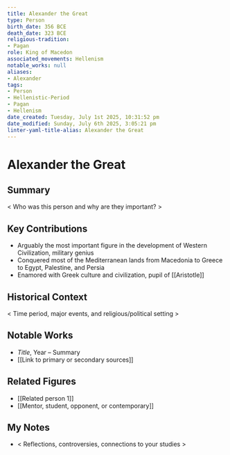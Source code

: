 ```yaml
---
title: Alexander the Great
type: Person
birth_date: 356 BCE
death_date: 323 BCE
religious-tradition:
- Pagan
role: King of Macedon
associated_movements: Hellenism
notable_works: null
aliases:
- Alexander
tags:
- Person
- Hellenistic-Period
- Pagan
- Hellenism
date_created: Tuesday, July 1st 2025, 10:31:52 pm
date_modified: Sunday, July 6th 2025, 3:05:21 pm
linter-yaml-title-alias: Alexander the Great
---
```


# Alexander the Great

## Summary
< Who was this person and why are they important? >

## Key Contributions
- Arguably the most important figure in the development of Western Civilization, military genius
- Conquered most of the Mediterranean lands from Macedonia to Greece to Egypt, Palestine, and Persia
- Enamored with Greek culture and civilization, pupil of [[Aristotle]] 

## Historical Context
< Time period, major events, and religious/political setting >

## Notable Works
- *Title*, Year – Summary
- [[Link to primary or secondary sources]]


## Related Figures
- [[Related person 1]]
- [[Mentor, student, opponent, or contemporary]]

## My Notes
- < Reflections, controversies, connections to your studies >
